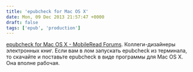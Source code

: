 ```yaml
---
title: 'epubcheck for Mac OS X'
date: Mon, 09 Dec 2013 21:57:47 +0000
draft: false
tags: ['epub', 'production']
---
```


[epubcheck for Mac OS X - MobileRead Forums](http://www.mobileread.com/forums/showthread.php?t=55576). Коллеги-дизайнеры электронных книг. Если вам в лом запускать epubcheck из терминала, то скачайте и поставьте epubcheck в виде программы для Mac OS X. Она вполне рабочая.